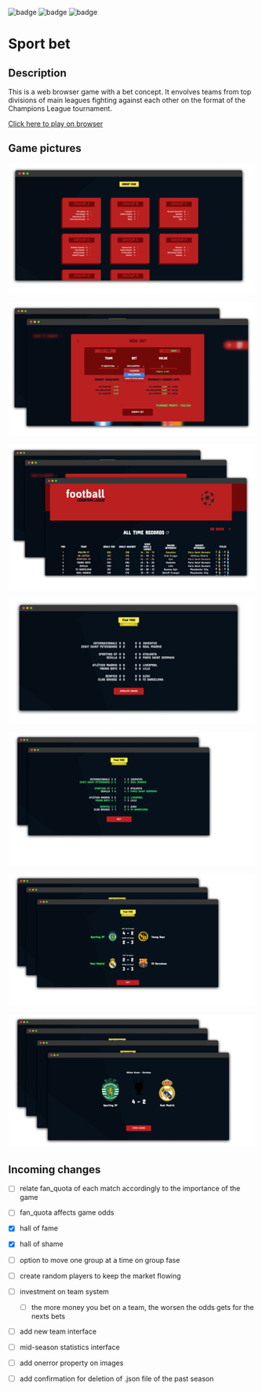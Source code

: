 
![badge](https://img.shields.io/static/v1?label=Development%20status&message=paused&color=red) ![badge](https://img.shields.io/static/v1?label=Vercel%20deploy%20status&message=Online&color=green) ![badge](https://img.shields.io/static/v1?label=Railway%20database%20status&message=Online&color=green)

# Sport bet

## Description

This is a web browser game with a bet concept. It envolves teams from top divisions of main leagues fighting against each other on the format of the Champions League tournament.

[Click here to play on browser](https://sport-bet.vercel.app/)

## Game pictures

![picture 1](./screenshots/pic1.png)  

![picture 2](./screenshots/pic2.png)

![picture 3](./screenshots/pic3.png)

![picture 4](./screenshots/pic4.png)

![picture 5](./screenshots/pic5.png)

![picture 6](./screenshots/pic6.png)

![picture 7](./screenshots/pic7.png)

## Incoming changes 

- [ ] relate fan_quota of each match accordingly to the importance of the game
- [ ] fan_quota affects game odds
- [x] hall of fame
- [x] hall of shame
- [ ] option to move one group at a time on group fase 
- [ ] create random players to keep the market flowing
- [ ] investment on team system
  - [ ] the more money you bet on a team, the worsen the odds gets for the nexts bets
- [ ] add new team interface
- [ ] mid-season statistics interface
- [ ] add onerror property on images
- [ ] add confirmation for deletion of .json file of the past season


